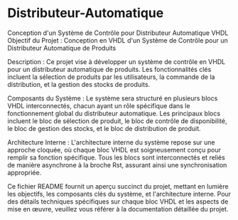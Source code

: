 # Distributeur-Automatique

Conception d'un Système de Contrôle pour Distributeur Automatique VHDL
Objectif du Projet : Conception en VHDL d'un Système de Contrôle pour un Distributeur Automatique de Produits

Description :
Ce projet vise à développer un système de contrôle en VHDL pour un distributeur automatique de produits.
Les fonctionnalités clés incluent la sélection de produits par les utilisateurs, la commande de la distribution, et la gestion des stocks de produits.

Composants du Système :
Le système sera structuré en plusieurs blocs VHDL interconnectés, chacun ayant un rôle spécifique dans le fonctionnement global du distributeur automatique. 
Les principaux blocs incluent le bloc de sélection de produit, le bloc de contrôle de disponibilité, le bloc de gestion des stocks, et le bloc de distribution de produit.

Architecture Interne :
L'architecture interne du système repose sur une approche cloquée, où chaque bloc VHDL est soigneusement conçu pour remplir sa fonction spécifique. 
Tous les blocs sont interconnectés et reliés de manière asynchrone à la broche Rst, assurant ainsi une synchronisation appropriée.

Ce fichier README fournit un aperçu succinct du projet, mettant en lumière les objectifs, les composants clés du système, et l'architecture interne.
Pour des détails techniques spécifiques sur chaque bloc VHDL et les aspects de mise en œuvre, veuillez vous référer à la documentation détaillée du projet.
